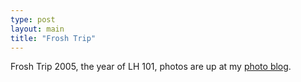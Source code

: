 ```yaml
---
type: post
layout: main
title: "Frosh Trip"
---
```

Frosh Trip 2005, the year of LH 101, photos are up at my [photo
blog](http://andystestingblog.blogspot.com/).

